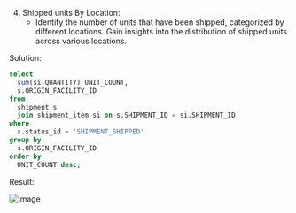 4. Shipped units By Location:
    * Identify the number of units that have been shipped, categorized by different locations. Gain insights into the distribution of shipped units across various locations.

Solution:
```sql
select 
  sum(si.QUANTITY) UNIT_COUNT, 
  s.ORIGIN_FACILITY_ID 
from 
  shipment s 
  join shipment_item si on s.SHIPMENT_ID = si.SHIPMENT_ID 
where 
  s.status_id = 'SHIPMENT_SHIPPED' 
group by 
  s.ORIGIN_FACILITY_ID 
order by 
  UNIT_COUNT desc;
```

Result:

![image](https://github.com/Nishtha-Jain-1119/Training-Assignment/assets/127538617/9ae360b3-284d-4529-ab4a-8faa6d926690)

